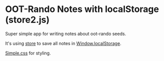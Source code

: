 # OOT-Rando Notes with localStorage (store2.js)
Super simple app for writing notes about oot-rando seeds.

It's using [store](https://github.com/nbubna/store) to save all notes in [Window.localStorage](https://developer.mozilla.org/en-US/docs/Web/API/Window/localStorage).

[Simple.css](https://simplecss.org/) for styling.